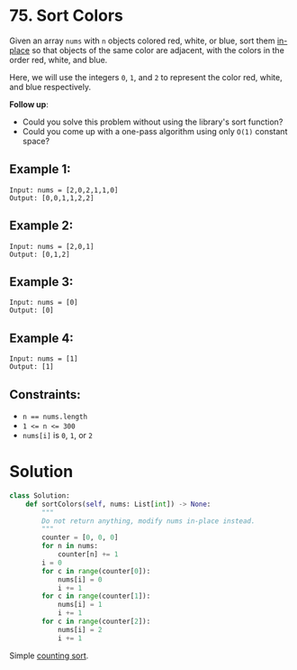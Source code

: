 # 75. Sort Colors

Given an array `nums` with `n` objects colored red, white, or blue, sort them [in-place](https://en.wikipedia.org/wiki/In-place_algorithm) so that objects of the same color are adjacent, with the colors in the order red, white, and blue.

Here, we will use the integers `0`, `1`, and `2` to represent the color red, white, and blue respectively.

**Follow up**:
- Could you solve this problem without using the library's sort function?
- Could you come up with a one-pass algorithm using only `O(1)` constant space?

## Example 1:
```
Input: nums = [2,0,2,1,1,0]
Output: [0,0,1,1,2,2]
```

## Example 2:
```
Input: nums = [2,0,1]
Output: [0,1,2]
```

## Example 3:
```
Input: nums = [0]
Output: [0]
```

## Example 4:
```
Input: nums = [1]
Output: [1]
```

## Constraints:
- `n == nums.length`
- `1 <= n <= 300`
- `nums[i]` is `0`, `1`, or `2`

# Solution
```python
class Solution:
    def sortColors(self, nums: List[int]) -> None:
        """
        Do not return anything, modify nums in-place instead.
        """
        counter = [0, 0, 0]
        for n in nums:
            counter[n] += 1
        i = 0
        for c in range(counter[0]):
            nums[i] = 0
            i += 1
        for c in range(counter[1]):
            nums[i] = 1
            i += 1
        for c in range(counter[2]):
            nums[i] = 2
            i += 1
```
Simple [counting sort](https://en.wikipedia.org/wiki/Counting_sort).
